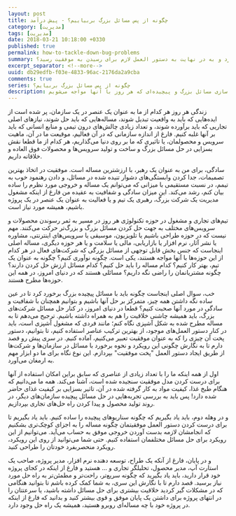 ```yaml
---
layout: post
title: چگونه از پس مسائل بزرگ بربیاییم؟ - پیش درآمد
category: [مدیریت]
tags: [مدیریت]
date: 2018-03-21 10:18:00 +0330
published: true
permalink: how-to-tackle-down-bug-problems
summary: همه ما هر روز مسئول حل مسائلی حیاتی و مهم در سازمان‌هایی هستیم که در آنها مشغول به فعالیتیم. اما چگونه می‌توان مسائل بزرگ و پیچیده را به اجزایی کوچک‌تر شکست و اهمیت اجزایی که برای رسیدن به موفقیت باید حل شوند را سنجید؟ چگونه می‌توان مسائل را به ساده‌ترین شکل ممکن بیان کرد و به در نهایت به دستور العمل لازم برای رسیدن به موفقیت رسید؟
excerpt_separator: <!--more--> 
uuid: db29edfb-f03e-4833-96ac-2176da2a9cba
comments: true
series: چگونه از پس مسائل بزرگ بربیایم؟
description: بررسی چگونگی ارائه مدل‌ها و راه حل‌های ارائه راهکارهای خلاق و نوآورانه در شرکت‌ها و سازمان‌های بزرگ، به جهت ساده سازی مسائل بزرگ و پیچیده‌ای که هر روز با آنها مواجه می‌شویم.
---
```

زندگی هر روز هر کدام از ما به عنوان یک عنصر در یک سازمان، پر شده است از ایده‌هایی که باید به واقعیت تبدیل شوند، مساله‌هایی که باید حل شوند، نیازهای اصلی تجاریی که باید برآورده شوند، و تعداد زیادی چالش‌های درون تیمی و منابع انسانی که باید بر آنها غلبه کنیم. فارغ از اندازه سازمانی که در آن فعالیم، موقیعت ما در آن، ماهیت سرویس و محصولمان، یا تاثیری که ما بر روی دنیا می‌گذاریم، هر کدام از ما قطعا نقش بسزایی در حل مسائل بزرگ و ساخت و تولید سرویس‌ها و محصولات فوق العاده و خلاقانه داریم.

سادگی، برای من به عنوان یک رهبر، با ارزش‍ترین مساله است. موفقیت در اتخاذ بهترین تصمیمات، جدا کردن وابستگی‌های دشوار تنیده شده در مسائل، و دادن رهنمود خوب به تیمم، در نسبت مستقیمی با میزانی که می‌توانم یک مساله و خروجی مورد نظرم را ساده بیان کنم، رشد می‌کند. این میزان سادگی و شفافیت به عقیده من فارغ از اینکه مشغول مدیریت یک شرکت بزرگ، رهبری یک تیم و یا فعالیت به عنوان یک عنصر در یک پروژه باشیم، همیشه مورد نیاز است.

تیم‌های تجاری و مشغول در حوزه تکنولوژی هر روز در مسیر به ثمر رسوندن محصولات و سرویس‌های مختلف به جهت حل کردن مسائل بزرگ و بزرگ‌تر حرکت می‌کنند. مهم نیست که در حوزه طراحی باشیم یا تلویزیون، موسیقی یا سرویس‌های اینترنتی، مشاوره یا نشر آثار، نرم افزار یا بازاریابی، مالی یا سلامت و یا هر حوزه دیگری، مساله اصلی اینجاست که جنس بخش قابل توجهی از مسائل بزرگی که شرکت‌های فعال در هر کدام از این حوزه‌ها با آنها مواجه هستند، یکی است. چگونه نوآوری کنیم؟ چگونه به عنوان یک تیم، بهتر کار کنیم؟ کدام مساله را باید حل کنیم؟ کدام مسائل ارزش حل کردن دارند؟ چگونه مشتریانمان را راضی نگه داریم؟ مسائلی هستند که در دنیای امروز، در همه این حوزه‌ها مطرح هستند.

خب، سوال اصلی اینجاست چگونه باید با مسائل پیچیده بزرگ برخورد کرد تا در عین ساده نگه داشتن همه چیز، متمرکز بر حل آنها باشیم و بتوانیم همچنان با شفافیت و سادگی در مورد آنها صحبت کنیم؟ قطعا در دنیای امروز، در کنار حل مسائل شرکت‌های بزرگ، باید همیشه چاشنی خلاقیت را هم به همراه داشته باشیم. ترجیح می‌دهم تا به مساله مطرح شده به شکل آشپزی نگاه کنم؛ مانند فردی که مشغول آشپزی است، باید در کنار دستور العمل‌های موجود، از بهترین ترکیب عناصر استفاده کنیم، تا بتوانیم، دستور پخت آن چیزی را که به عنوان موفقیت تعبیر می‌کنیم، آماده کنیم. در سری پیش رو قصد دارم تا به نگارش چگونی این رویکرد و نحوه برخورد با مسائل در سازمان‌ها و شرکت‌ها از طریق ایجاد دستور العمل &quot;پخت موفقیت&quot; بپردازم. این نوع نگاه برای ما دو ابزار مهم به ارمغان می‌آورد.

اول از همه اینکه ما را با تعداد زیادی از عناصری که سابق براین امکان استفاده از آنها برای درست کردن مدل موفقیت سنجیده شده است، آشنا می‌کند. همه ما می‌دانیم که هنگام طبخ غذا، کیفیت مواد به کار گرفته شده در آن، تاثیر بسزایی بر کیفیت غذای حاضر شده دارد! پس باید به بررسی تجربه‌هایی در حل مسائل پیچیده سازمان‌های دیگر، در روند تولید محصول و پیدا کردن راه حل‌های تجاری بپردازیم.

و در وهله دوم، باید یاد بگیریم که چگونه سناریوهای پیچیده را ساده کنیم. باید یاد بگیریم تا برای درست کردن دستور العمل موفقیتمان چگونه مساله را به اجزای کوچک‌تری بشکنیم که انجامشان لازمه بدست آوردن خروجی موفق به حساب می‌آید. می‌توانیم از این رویکرد برای حل مسائل مختلفمان استفاده کنیم. حتی شما می‌توانید از روی این رویکرد، رویکرد منحصربفرد خودتان را طراحی کنید.

و در پایان، فارغ از آنکه یک طراح، توسعه دهنده نرم افزار، مدیر پروژه، صاحب یک استارت آپ، مدیر محصول، تحلیلگر تجاری و ... هستید و فارغ از اینکه در کجای پروژه خود قرار دارید، باید یاد بگیرید که چگونه سریع‌تر، راحت‌تر و مطمئن‌تر به راه حل مورد نیاز برسید. قصد دارم تا با نگارش این سری، به شما کمک کرده باشم تا بتوانید هنگامی که در مشکلات گیر کردید خلاقیت بیشتری برای حل مسائل داشته باشید، یا سرعتتان را در انتهای پروژه برای داشتن یک پایان موفق و قوی بیشتر کنید و بدانید که فارغ از اینکه در پروژه خود با چه مساله‌ای روبرو هستید، همیشه یک راه حل وجود دارد.

